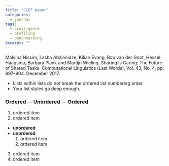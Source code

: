 ```yaml
---
title: "CLEF paper"
categories: 
  - journal
tags:
  - cross-genre
  - profiling
  - benchmarking
excerpt: ""
---
```


Malvina Nissim, Lasha Abzianidze, Kilian Evang, Rob van der Goot, Hessel Haagsma, Barbara Plank and Martijn Wieling. Sharing is Caring: The Future of Shared Tasks. Computational Linguistics (Last Words), Vol. 43, No. 4, pp. 897–904. December 2017.


* Lists within lists do not break the ordered list numbering order
* Your list styles go deep enough.

### Ordered -- Unordered -- Ordered

1. ordered item
2. ordered item 
  * **unordered**
  * **unordered** 
    1. ordered item
    2. ordered item
3. ordered item
4. ordered item
